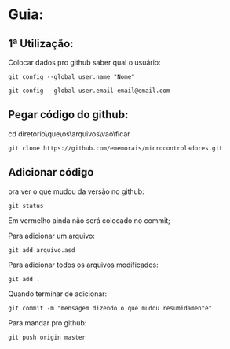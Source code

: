 # Guia:
## 1ª Utilização:

Colocar dados pro github saber qual o usuário:

`git config --global user.name "Nome"`

`git config --global user.email email@email.com`

## Pegar código do github:

cd diretorio\que\os\arquivos\vao\ficar

`git clone https://github.com/ememorais/microcontroladores.git`

## Adicionar código

pra ver o que mudou da versão no github:

`git status`

Em vermelho ainda não será colocado no commit; 

Para adicionar um arquivo:

`git add arquivo.asd`

Para adicionar todos os arquivos modificados:

`git add .`

Quando terminar de adicionar:

`git commit -m "mensagem dizendo o que mudou resumidamente"`

Para mandar pro github:

`git push origin master`
